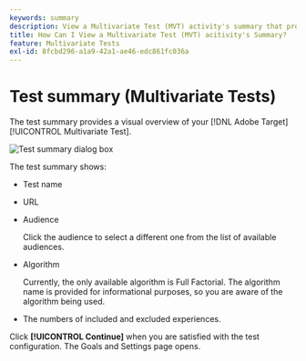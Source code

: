 ```yaml
---
keywords: summary
description: View a Multivariate Test (MVT) activity's summary that provides a visual overview of your MVT activity in Adobe Target.
title: How Can I View a Multivariate Test (MVT) acitivity's Summary?
feature: Multivariate Tests
exl-id: 8fcbd296-a1a9-42a1-ae46-edc861fc036a
---
```

# Test summary (Multivariate Tests)

The test summary provides a visual overview of your [!DNL Adobe Target] [!UICONTROL Multivariate Test].

![Test summary dialog box](/help/c-activities/c-multivariate-testing/t-create-multivariate-test/assets/summary2new.png)

The test summary shows:

* Test name 
* URL 
* Audience

  Click the audience to select a different one from the list of available audiences. 
* Algorithm

  Currently, the only available algorithm is Full Factorial. The algorithm name is provided for informational purposes, so you are aware of the algorithm being used. 
* The numbers of included and excluded experiences.

Click **[!UICONTROL Continue]** when you are satisfied with the test configuration. The Goals and Settings page opens.
